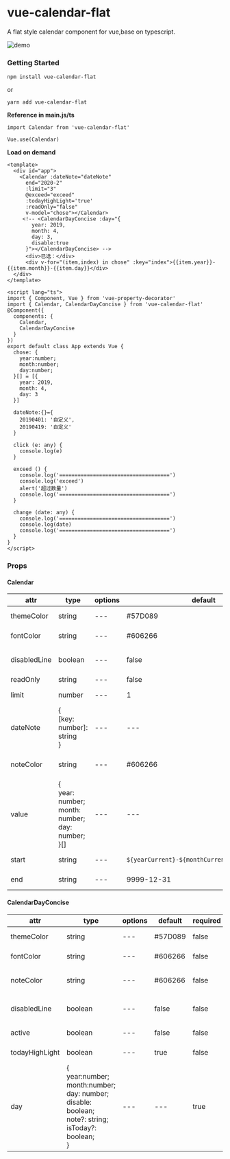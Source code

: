 # vue-calendar-flat
A flat style calendar component for vue,base on typescript.

![demo](https://github.com/polkYu/vue-calendar-flat/blob/master/examples/assets/demo.gif?raw=true)

### Getting Started

`npm install vue-calendar-flat`

or

`yarn add vue-calendar-flat`

**Reference in main.js/ts**
```
import Calendar from 'vue-calendar-flat'

Vue.use(Calendar)
```

**Load on demand**
```
<template>
  <div id="app">
    <Calendar :dateNote="dateNote"
      end="2020-2"
      :limit="3"
      @exceed="exceed"
      :todayHighLight='true'
      :readOnly="false"
      v-model="chose"></Calendar>
     <!-- <CalendarDayConcise :day="{
        year: 2019,
        month: 4,
        day: 3,
        disable:true
      }"></CalendarDayConcise> -->
      <div>已选：</div>
      <div v-for="(item,index) in chose" :key="index">{{item.year}}-{{item.month}}-{{item.day}}</div>
  </div>
</template>

<script lang="ts">
import { Component, Vue } from 'vue-property-decorator'
import { Calendar, CalendarDayConcise } from 'vue-calendar-flat'
@Component({
  components: {
    Calendar,
    CalendarDayConcise
  }
})
export default class App extends Vue {
  chose: {
    year:number;
    month:number;
    day:number;
  }[] = [{
    year: 2019,
    month: 4,
    day: 3
  }]

  dateNote:{}={
    20190401: '自定义',
    20190419: '自定义'
  }

  click (e: any) {
    console.log(e)
  }

  exceed () {
    console.log('====================================')
    console.log('exceed')
    alert('超过数量')
    console.log('====================================')
  }

  change (date: any) {
    console.log('====================================')
    console.log(date)
    console.log('====================================')
  }
}
</script>
```

### Props

#### Calendar
attr | type | options | default | required | note
--- | --- | --- | --- | --- | --- 
themeColor | string | --- | #57D089 | false | theme color
fontColor | string | --- | #606266 | false | font color
disabledLine | boolean | --- | false | false | show disabled line
readOnly | string | --- | false | false | readonly
limit | number | --- | 1 | false | quantity limit
dateNote | {<br> [key: number]: string <br>} | --- | --- | false | note of day
noteColor | string | --- | #606266 | false | color of date note
value |{<br>year: number;<br>month: number;<br>day: number;<br>}[] |--- | --- | true | days chose
start | string | --- | `${yearCurrent}-${monthCurrent}-${dayCurrent}` | false | start of range
end | string | --- | 9999-12-31 | false | end of range

#### CalendarDayConcise
attr | type | options | default | required | note
--- | --- | --- | --- | --- | --- 
themeColor | string | --- | #57D089 | false | theme color
fontColor | string | --- | #606266 | false | font color
noteColor | string | --- | #606266 | false | color of date note
disabledLine | boolean | --- | false | false | show disabled line
active | boolean | --- | false | false | is activated
todayHighLight | boolean | --- | true | false | highlight today
day | {<br> year:number;<br> month:number;<br> day: number; <br>disable: boolean;<br> note?: string;<br> isToday?: boolean;<br>} | --- | --- | true | day info